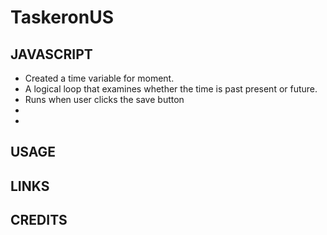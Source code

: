 # TaskeronUS

## JAVASCRIPT

- Created a time variable for moment.
- A logical loop that examines whether the time is past present or future.
- Runs when user clicks the save button
-
-

## USAGE

## LINKS

## CREDITS
